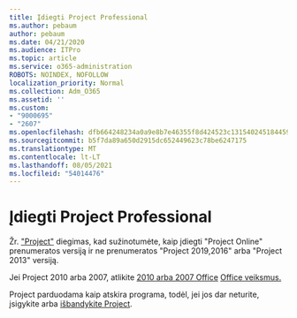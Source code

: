 ```yaml
---
title: Įdiegti Project Professional
ms.author: pebaum
author: pebaum
ms.date: 04/21/2020
ms.audience: ITPro
ms.topic: article
ms.service: o365-administration
ROBOTS: NOINDEX, NOFOLLOW
localization_priority: Normal
ms.collection: Adm_O365
ms.assetid: ''
ms.custom:
- "9000695"
- "2607"
ms.openlocfilehash: dfb664248234a0a9e8b7e46355f8d424523c131540245184459556dc100a4924
ms.sourcegitcommit: b5f7da89a650d2915dc652449623c78be6247175
ms.translationtype: MT
ms.contentlocale: lt-LT
ms.lasthandoff: 08/05/2021
ms.locfileid: "54014476"
---
```

# <a name="install-project-professional"></a>Įdiegti Project Professional

Žr. ["Project"](https://support.office.com/article/install-project-7059249b-d9fe-4d61-ab96-5c5bf435f281) diegimas, kad sužinotumėte, kaip įdiegti "Project Online" prenumeratos versiją ir ne prenumeratos "Project 2019,2016" arba "Project 2013" versiją. 

Jei Project 2010 arba 2007, atlikite [2010 arba 2007 Office](https://support.office.com/article/install-office-2010-1b8f3c9b-bdd2-4a4f-8c88-aa756546529d) [Office veiksmus.](https://support.office.com/article/install-office-2007-88a8e329-3335-4f82-abb2-ecea3e319657) 

Project parduodama kaip atskira programa, todėl, jei jos dar neturite, įsigykite arba [išbandykite Project](https://www.microsoft.com/evalcenter/evaluate-project). 






